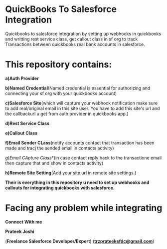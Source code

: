 # QuickBooks To Salesforce Integration

Quickbooks to salesforce integration by setting up webhooks in quickbooks and writting rest service class, get callout class in sf org to track Transactions between quickbooks real bank accounts in salesforce.

# This repository contains:

**a)Auth Provider**

**b)Named Credential**(Named credential is essential for authorizing and connecting your sf org with your quickbooks account)

**c)Salesforce Site**(which will capture your webhook notification make sure to add real/original email in this site user.
You have to add this site's url and the callbackurl u get from auth provider in quickbooks app.)

**d)Rest Service Class**

**e)Callout Class**

**f)Email Sender CLass**(notify accounts contact that transaction has been made and tracj the sended email in contacts activity)

*g)Email CApture Class**(in case contact reply back to the transactione email then capture that and show in contacts activity)

**h)Remote Site Setting**(Add your site url in remote site settings.)

**Their is everything in this repository u need to set up webhooks and callouts for integrating quickbooks with salesforce.**

# Facing any problem while integrating

**Connect With me**

**Prateek Joshi**

(**Freelance Salesforce Developer/Expert**)
(**trzprateeksfdc@gmail.com**)


